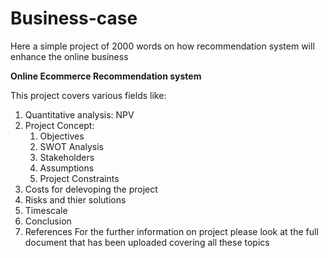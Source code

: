 # Business-case

Here a simple project of 2000 words on how recommendation system will enhance the online business

**Online Ecommerce Recommendation system**

This project covers various fields like:

1. Quantitative analysis: NPV
2. Project Concept:
   1. Objectives
   2. SWOT Analysis
   3. Stakeholders
   4. Assumptions
   5. Project Constraints
3. Costs for delevoping the project
4. Risks and thier solutions
5. Timescale
6. Conclusion
7. References
For the further information on project please look at the full document that has been uploaded covering all these topics

